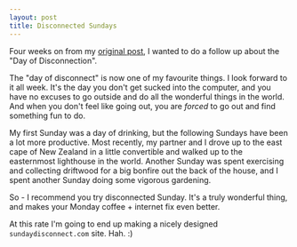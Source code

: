 ```yaml
---
layout: post
title: Disconnected Sundays
---
```


Four weeks on from my [original post](http://bennolan.com/2011/06/11/disconnected-sundays.html), I wanted to do a follow up about the "Day of Disconnection".

The "day of disconnect" is now one of my favourite things. I look forward to it all week. It's the day you don't get sucked into the computer, and you have no excuses to go outside and do all the wonderful things in the world. And when you don't feel like going out, you are *forced* to go out and find something fun to do.

My first Sunday was a day of drinking, but the following Sundays have been a lot more productive. Most recently, my partner and I drove up to the east cape of New Zealand in a little convertible and walked up to the easternmost lighthouse in the world. Another Sunday was spent exercising and collecting driftwood for a big bonfire out the back of the house, and I spent another Sunday doing some vigorous gardening.

So - I recommend you try disconnected Sunday. It's a truly wonderful thing, and makes your Monday coffee + internet fix even better.

At this rate I'm going to end up making a nicely designed `sundaydisconnect.com` site. Hah. :)